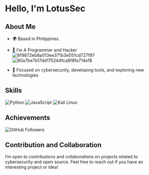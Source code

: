 # Hello, I'm LotusSec

## About Me
- 🌍 Based in Philippines.
- 💼 I’m A Programmer and Hacker![6f9872eb8a013ee371b3e051cd727f97](https://github.com/user-attachments/assets/d8da904e-2c20-4f7e-ab05-299ee898987a)
![80a7be7b17dd175244fca8f8fa714e18](https://github.com/user-attachments/assets/3ba3a6db-9c23-4c39-bef5-5eaaadb608f5)

- 🔭 Focused on cybersecurity, developing tools, and exploring new technologies

## Skills
![Python](https://img.shields.io/badge/-Python-3776AB?style=flat&logo=python&logoColor=white)
![JavaScript](https://img.shields.io/badge/-JavaScript-F7DF1E?style=flat&logo=javascript&logoColor=black)
![Kali Linux](https://img.shields.io/badge/-Kali%20Linux-000000?style=flat&logo=kali-linux&logoColor=white)

## Achievements
![GitHub Followers](https://img.shields.io/github/followers/LotusSec?style=social&color=red)

## Contribution and Collaboration
I’m open to contributions and collaborations on projects related to cybersecurity and open source. Feel free to reach out if you have an interesting project or idea!
